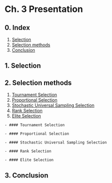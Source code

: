 # Ch. 3 Presentation
## 0. Index
1. [Selection](#1-selection)
2. [Selection methods](#2-selection-methods)
3. [Conclusion](#3-conclusion)

## 1. Selection

## 2. Selection methods
  1. [Tournament Selection](#tournament-selection)
  2. [Proportional Selection](#proportional-selection)
  3. [Stochastic Universal Sampling Selection](#stochastic-universal-sampling-selection)
  4. [Rank Selection](#rank-selection)
  5. [Elite Selection](#elite-selection)

  
    - #### Tournament Selection

    - #### Proportional Selection

    - #### Stochastic Universal Sampling Selection

    - #### Rank Selection

    - #### Elite Selection

## 3. Conclusion
